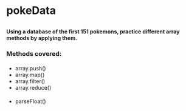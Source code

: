 # pokeData
##
#### Using a database of the first 151 pokemons, practice different array methods by applying them.
#####
### Methods covered:
####
* array.push()
* array.map()
* array.filter()
* array.reduce()
####
* parseFloat()
